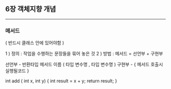 ## 6장 객체지향 개념
---
### 메서드
( 반드시 클래스 안에 있어야함 )

1 ) 정의 : 작업을 수행하는 문장들을 묶어 놓은 것
2 ) 방법 : 메서드 = 선언부 + 구현부

선언부 -  반환타입 메서드 이름 ( 타입 변수명 , 타입 변수명 ) 
구현부 - { 메서드 호출시 실행될코드  }

int add ( int x, int y)
{ int result = x + y;
 return result; }
 
 

